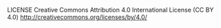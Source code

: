 LICENSE
Creative Commons Attribution 4.0 International License (CC BY 4.0)
http://creativecommons.org/licenses/by/4.0/

